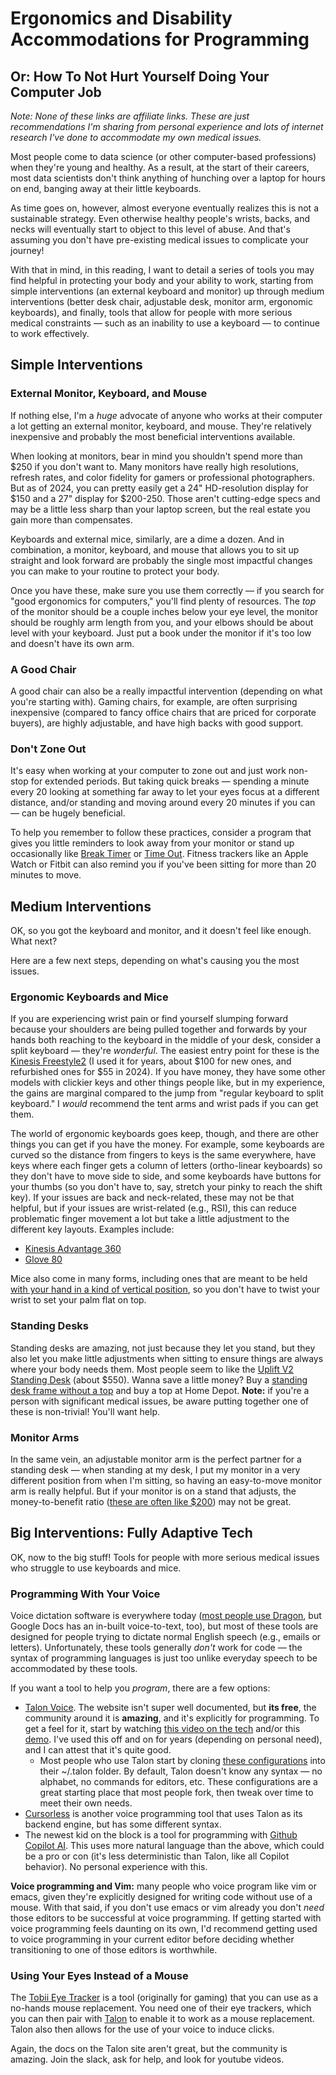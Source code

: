 # Ergonomics and Disability Accommodations for Programming

## Or: How To Not Hurt Yourself Doing Your Computer Job

*Note: None of these links are affiliate links. These are just recommendations I'm sharing from personal experience and lots of internet research I've done to accommodate my own medical issues.*

Most people come to data science (or other computer-based professions) when they're young and healthy. As a result, at the start of their careers, most data scientists don't think anything of hunching over a laptop for hours on end, banging away at their little keyboards.

As time goes on, however, almost everyone eventually realizes this is not a sustainable strategy. Even otherwise healthy people's wrists, backs, and necks will eventually start to object to this level of abuse. And that's assuming you don't have pre-existing medical issues to complicate your journey!

With that in mind, in this reading, I want to detail a series of tools you may find helpful in protecting your body and your ability to work, starting from simple interventions (an external keyboard and monitor) up through medium interventions (better desk chair, adjustable desk, monitor arm, ergonomic keyboards), and finally, tools that allow for people with more serious medical constraints — such as an inability to use a keyboard — to continue to work effectively.

## Simple Interventions

### External Monitor, Keyboard, and Mouse

If nothing else, I'm a *huge* advocate of anyone who works at their computer a lot getting an external monitor, keyboard, and mouse. They're relatively inexpensive and probably the most beneficial interventions available.

When looking at monitors, bear in mind you shouldn't spend more than $250 if you don't want to. Many monitors have really high resolutions, refresh rates, and color fidelity for gamers or professional photographers. But as of 2024, you can pretty easily get a 24" HD-resolution display for $150 and a 27" display for $200-250. Those aren't cutting-edge specs and may be a little less sharp than your laptop screen, but the real estate you gain more than compensates.

Keyboards and external mice, similarly, are a dime a dozen. And in combination, a monitor, keyboard, and mouse that allows you to sit up straight and look forward are probably the single most impactful changes you can make to your routine to protect your body.

Once you have these, make sure you use them correctly — if you search for "good ergonomics for computers," you'll find plenty of resources. The *top* of the monitor should be a couple inches below your eye level, the monitor should be roughly arm length from you, and your elbows should be about level with your keyboard. Just put a book under the monitor if it's too low and doesn't have its own arm.

### A Good Chair

A good chair can also be a really impactful intervention (depending on what you're starting with). Gaming chairs, for example, are often surprising inexpensive (compared to fancy office chairs that are priced for corporate buyers), are highly adjustable, and have high backs with good support.

### Don't Zone Out

It's easy when working at your computer to zone out and just work non-stop for extended periods. But taking quick breaks — spending a minute every 20 looking at something far away to let your eyes focus at a different distance, and/or standing and moving around every 20 minutes if you can — can be hugely beneficial.

To help you remember to follow these practices, consider a program that gives you little reminders to look away from your monitor or stand up occasionally like [Break Timer](https://breaktimer.app/) or [Time Out](https://apps.apple.com/us/app/time-out-break-reminders/). Fitness trackers like an Apple Watch or Fitbit can also remind you if you've been sitting for more than 20 minutes to move.

## Medium Interventions

OK, so you got the keyboard and monitor, and it doesn't feel like enough. What next?

Here are a few next steps, depending on what's causing you the most issues.

### Ergonomic Keyboards and Mice

If you are experiencing wrist pain or find yourself slumping forward because your shoulders are being pulled together and forwards by your hands both reaching to the keyboard in the middle of your desk, consider a split keyboard — they're *wonderful*. The easiest entry point for these is the [Kinesis Freestyle2](https://kinesis-ergo.com/keyboards/freestyle2-keyboard/) (I used it for years, about $100 for new ones, and refurbished ones for $55 in 2024). If you have money, they have some other models with clickier keys and other things people like, but in my experience, the gains are marginal compared to the jump from "regular keyboard to split keyboard." I *would* recommend the tent arms and wrist pads if you can get them.

The world of ergonomic keyboards goes keep, though, and there are other things you can get if you have the money. For example, some keyboards are curved so the distance from fingers to keys is the same everywhere, have keys where each finger gets a column of letters (ortho-linear keyboards) so they don't have to move side to side, and some keyboards have buttons for your thumbs (so you don't have to, say, stretch your pinky to reach the shift key). If your issues are back and neck-related, these may not be that helpful, but if your issues are wrist-related (e.g., RSI), this can reduce problematic finger movement a lot but take a little adjustment to the different key layouts. Examples include:

- [Kinesis Advantage 360](https://kinesis-ergo.com/shop/advantage360-signature/)
- [Glove 80](https://www.moergo.com/collections/glove80-keyboards/products/glove80-split-ergonomic-keyboard-revision-2)

Mice also come in many forms, including ones that are meant to be held [with your hand in a kind of vertical position](https://kinesis-ergo.com/products/#mice-and-pointing-devices), so you don't have to twist your wrist to set your palm flat on top.

### Standing Desks

Standing desks are amazing, not just because they let you stand, but they also let you make little adjustments when sitting to ensure things are always where your body needs them. Most people seem to like the [Uplift V2 Standing Desk](https://www.upliftdesk.com/uplift-v2-standing-desk-v2-or-v2-commercial/) (about $550). Wanna save a little money? Buy a [standing desk frame without a top](https://www.upliftdesk.com/uplift-v2-standing-desk-frame/) and buy a top at Home Depot. **Note:** if you're a person with significant medical issues, be aware putting together one of these is non-trivial! You'll want help.

### Monitor Arms

In the same vein, an adjustable monitor arm is the perfect partner for a standing desk — when standing at my desk, I put my monitor in a very different position from when I'm sitting, so having an easy-to-move monitor arm is really helpful. But if your monitor is on a stand that adjusts, the money-to-benefit ratio ([these are often like $200](https://www.amazon.com/Ergotron-Single-Monitor-Monitors-Up-Inches/dp/B01FW15TV6)) may not be great.

## Big Interventions: Fully Adaptive Tech

OK, now to the big stuff! Tools for people with more serious medical issues who struggle to use keyboards and mice.

### Programming With Your Voice

Voice dictation software is everywhere today ([most people use Dragon](https://www.nuance.com/dragon.html), but Google Docs has an in-built voice-to-text, too), but most of these tools are designed for people trying to dictate normal English speech (e.g., emails or letters). Unfortunately, these tools generally *don't* work for code — the syntax of programming languages is just too unlike everyday speech to be accommodated by these tools.

If you want a tool to help you *program*, there are a few options:

- [Talon Voice](https://talonvoice.com/). The website isn't super well documented, but **its free**, the community around it is **amazing**, and it's explicitly for programming. To get a feel for it, start by watching [this video on the tech](https://www.youtube.com/watch?v=YKuRkGkf5HU) and/or this [demo](https://www.youtube.com/watch?v=ddFI63dgpaI). I've used this off and on for years (depending on personal need), and I can attest that it's quite good.
  - Most people who use Talon start by cloning [these configurations](https://github.com/talonhub/community) into their ~/.talon folder. By default, Talon doesn't know any syntax — no alphabet, no commands for editors, etc. These configurations are a great starting place that most people fork, then tweak over time to meet their own needs.
- [Cursorless](https://www.youtube.com/watch?v=NcUJnmBqHTY) is another voice programming tool that uses Talon as its backend engine, but has some different syntax.
- The newest kid on the block is a tool for programming with [Github Copilot AI](https://www.youtube.com/watch?v=Bk7UdqoZUDk). This uses more natural language than the above, which could be a pro or con (it's less deterministic than Talon, like all Copilot behavior). No personal experience with this.

**Voice programming and Vim:** many people who voice program like vim or emacs, given they're explicitly designed for writing code without use of a mouse. With that said, if you don't use emacs or vim already you don't *need* those editors to be successful at voice programming. If getting started with voice programming feels daunting on its own, I'd recommend getting used to voice programming in your current editor before deciding whether transitioning to one of those editors is worthwhile.

### Using Your Eyes Instead of a Mouse

The [Tobii Eye Tracker](https://gaming.tobii.com/product/eye-tracker-5/) is a tool (originally for gaming) that you can use as a no-hands mouse replacement. You need one of their eye trackers, which you can then pair with [Talon](https://talonvoice.com/) to enable it to work as a mouse replacement. Talon also then allows for the use of your voice to induce clicks.

Again, the docs on the Talon site aren't great, but the community is amazing. Join the slack, ask for help, and look for youtube videos.
